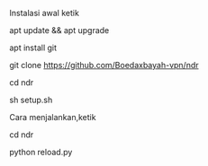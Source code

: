 Instalasi awal ketik

apt update && apt upgrade

apt install git

git clone https://github.com/Boedaxbayah-vpn/ndr   

cd ndr

sh setup.sh


Cara menjalankan,ketik 

cd ndr

python reload.py
